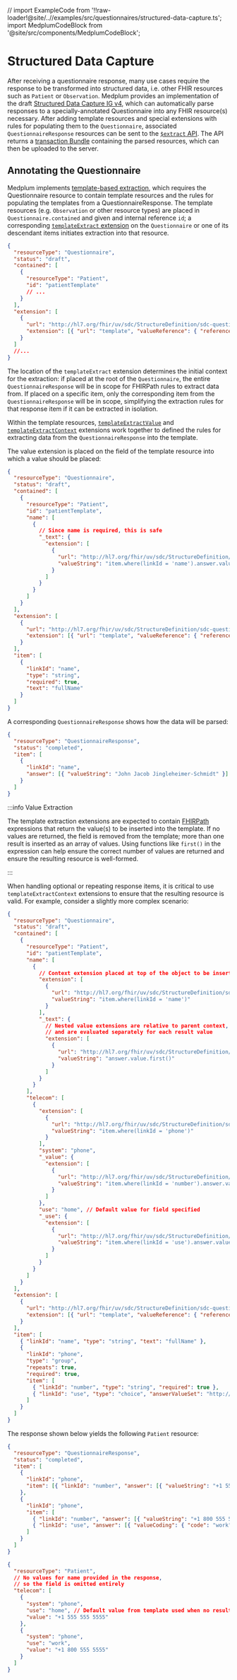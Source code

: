 // import ExampleCode from '!!raw-loader!@site/..//examples/src/questionnaires/structured-data-capture.ts';
import MedplumCodeBlock from '@site/src/components/MedplumCodeBlock';

# Structured Data Capture

After receiving a questionnaire response, many use cases require the response to be transformed into structured data,
i.e. other FHIR resources such as `Patient` or `Observation`. Medplum provides an implementation of the draft
[Structured Data Capture IG v4][sdc-ig], which can automatically parse responses to a specially-annotated Questionnaire
into any FHIR resource(s) necessary. After adding template resources and special extensions with rules for populating them
to the `Questionnaire`, associated `QuestionnaireResponse` resources can be sent to the [`$extract` API][extract]. The API
returns a [transaction Bundle][batch] containing the parsed resources, which can then be uploaded to the server.

[sdc-ig]: https://build.fhir.org/ig/HL7/sdc/
[extract]: https://build.fhir.org/ig/HL7/sdc/OperationDefinition-QuestionnaireResponse-extract.html
[batch]: /docs/fhir-datastore/fhir-batch-requests

## Annotating the Questionnaire

Medplum implements [template-based extraction][extract-template], which requires the Questionnaire resource to contain
template resources and the rules for populating the templates from a QuestionnaireResponse. The template resources
(e.g. `Observation` or other resource types) are placed in `Questionnaire.contained` and given and internal reference
`id`; a corresponding [`templateExtract` extension][extract-ext] on the `Questionnaire` or one of its descendant items
initiates extraction into that resource.

```json
{
  "resourceType": "Questionnaire",
  "status": "draft",
  "contained": [
    {
      "resourceType": "Patient",
      "id": "patientTemplate"
      // ...
    }
  ],
  "extension": [
    {
      "url": "http://hl7.org/fhir/uv/sdc/StructureDefinition/sdc-questionnaire-templateExtract",
      "extension": [{ "url": "template", "valueReference": { "reference": "#patientTemplate" } }]
    }
  ]
  //...
}
```

The location of the `templateExtract` extension determines the initial context for the extraction: if placed at the root
of the `Questionnaire`, the entire `QuestionnaireResponse` will be in scope for FHIRPath rules to extract data from. If
placed on a specific item, only the corresponding item from the `QuestionnaireResponse` will be in scope, simplifying
the extraction rules for that response item if it can be extracted in isolation.

Within the template resources, [`templateExtractValue`][value-ext] and [`templateExtractContext`][context-ext]
extensions work together to defined the rules for extracting data from the `QuestionnaireResponse` into the template.

The value extension is placed on the field of the template resource into which a value should be placed:

```json
{
  "resourceType": "Questionnaire",
  "status": "draft",
  "contained": [
    {
      "resourceType": "Patient",
      "id": "patientTemplate",
      "name": [
        {
          // Since name is required, this is safe
          "_text": {
            "extension": [
              {
                "url": "http://hl7.org/fhir/uv/sdc/StructureDefinition/sdc-questionnaire-templateExtractValue",
                "valueString": "item.where(linkId = 'name').answer.value.first()"
              }
            ]
          }
        }
      ]
    }
  ],
  "extension": [
    {
      "url": "http://hl7.org/fhir/uv/sdc/StructureDefinition/sdc-questionnaire-templateExtract",
      "extension": [{ "url": "template", "valueReference": { "reference": "#patientTemplate" } }]
    }
  ],
  "item": [
    {
      "linkId": "name",
      "type": "string",
      "required": true,
      "text": "fullName"
    }
  ]
}
```

A corresponding `QuestionnaireResponse` shows how the data will be parsed:

```json
{
  "resourceType": "QuestionnaireResponse",
  "status": "completed",
  "item": [
    {
      "linkId": "name",
      "answer": [{ "valueString": "John Jacob Jingleheimer-Schmidt" }]
    }
  ]
}
```

:::info Value Extraction

The template extraction extensions are expected to contain [FHIRPath][fhirpath] expressions that return the value(s) to
be inserted into the template. If no values are returned, the field is removed from the template; more than one result
is inserted as an array of values. Using functions like `first()` in the expression can help ensure the correct number
of values are returned and ensure the resulting resource is well-formed.

:::

When handling optional or repeating response items, it is critical to use `templateExtractContext` extensions to ensure that
the resulting resource is valid. For example, consider a slightly more complex scenario:

```json
{
  "resourceType": "Questionnaire",
  "status": "draft",
  "contained": [
    {
      "resourceType": "Patient",
      "id": "patientTemplate",
      "name": [
        {
          // Context extension placed at top of the object to be inserted for each result
          "extension": [
            {
              "url": "http://hl7.org/fhir/uv/sdc/StructureDefinition/sdc-questionnaire-templateExtractContext",
              "valueString": "item.where(linkId = 'name')"
            }
          ],
          "_text": {
            // Nested value extensions are relative to parent context,
            // and are evaluated separately for each result value
            "extension": [
              {
                "url": "http://hl7.org/fhir/uv/sdc/StructureDefinition/sdc-questionnaire-templateExtractValue",
                "valueString": "answer.value.first()"
              }
            ]
          }
        }
      ],
      "telecom": [
        {
          "extension": [
            {
              "url": "http://hl7.org/fhir/uv/sdc/StructureDefinition/sdc-questionnaire-templateExtractContext",
              "valueString": "item.where(linkId = 'phone')"
            }
          ],
          "system": "phone",
          "_value": {
            "extension": [
              {
                "url": "http://hl7.org/fhir/uv/sdc/StructureDefinition/sdc-questionnaire-templateExtractValue",
                "valueString": "item.where(linkId = 'number').answer.value.first()"
              }
            ]
          },
          "use": "home", // Default value for field specified
          "_use": {
            "extension": [
              {
                "url": "http://hl7.org/fhir/uv/sdc/StructureDefinition/sdc-questionnaire-templateExtractValue",
                "valueString": "item.where(linkId = 'use').answer.value.first().code"
              }
            ]
          }
        }
      ]
    }
  ],
  "extension": [
    {
      "url": "http://hl7.org/fhir/uv/sdc/StructureDefinition/sdc-questionnaire-templateExtract",
      "extension": [{ "url": "template", "valueReference": { "reference": "#patientTemplate" } }]
    }
  ],
  "item": [
    { "linkId": "name", "type": "string", "text": "fullName" },
    {
      "linkId": "phone",
      "type": "group",
      "repeats": true,
      "required": true,
      "item": [
        { "linkId": "number", "type": "string", "required": true },
        { "linkId": "use", "type": "choice", "answerValueSet": "http://hl7.org/fhir/ValueSet/contact-point-use" }
      ]
    }
  ]
}
```

The response shown below yields the following `Patient` resource:

```json
{
  "resourceType": "QuestionnaireResponse",
  "status": "completed",
  "item": [
    {
      "linkId": "phone",
      "item": [{ "linkId": "number", "answer": [{ "valueString": "+1 555 555 5555" }] }]
    },
    {
      "linkId": "phone",
      "item": [
        { "linkId": "number", "answer": [{ "valueString": "+1 800 555 5555" }] },
        { "linkId": "use", "answer": [{ "valueCoding": { "code": "work" } }] }
      ]
    }
  ]
}
```

```json
{
  "resourceType": "Patient",
  // No values for name provided in the response,
  // so the field is omitted entirely
  "telecom": [
    {
      "system": "phone",
      "use": "home", // Default value from template used when no result for item
      "value": "+1 555 555 5555"
    },
    {
      "system": "phone",
      "use": "work",
      "value": "+1 800 555 5555"
    }
  ]
}
```

[extract-template]: https://build.fhir.org/ig/HL7/sdc/extraction.html#template-extract
[extract-ext]: https://build.fhir.org/ig/HL7/sdc/StructureDefinition-sdc-questionnaire-templateExtract.html
[value-ext]: https://build.fhir.org/ig/HL7/sdc/StructureDefinition-sdc-questionnaire-templateExtractValue.html
[context-ext]: https://build.fhir.org/ig/HL7/sdc/StructureDefinition-sdc-questionnaire-templateExtractContext.html
[fhirpath]: https://hl7.org/fhir/fhirpath.html
